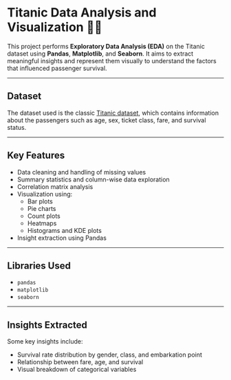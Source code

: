 # Titanic Data Analysis and Visualization 🧊🚢

This project performs **Exploratory Data Analysis (EDA)** on the Titanic dataset using **Pandas**, **Matplotlib**, and **Seaborn**. It aims to extract meaningful insights and represent them visually to understand the factors that influenced passenger survival.

---

## Dataset
The dataset used is the classic [Titanic dataset](https://www.kaggle.com/c/titanic/data?select=train.csv&utm_source=chatgpt.com), which contains information about the passengers such as age, sex, ticket class, fare, and survival status.

---

## Key Features
- Data cleaning and handling of missing values
- Summary statistics and column-wise data exploration
- Correlation matrix analysis
- Visualization using:
  - Bar plots
  - Pie charts
  - Count plots
  - Heatmaps
  - Histograms and KDE plots
- Insight extraction using Pandas

---

## Libraries Used
- `pandas`
- `matplotlib`
- `seaborn`

---

## Insights Extracted
Some key insights include:
- Survival rate distribution by gender, class, and embarkation point
- Relationship between fare, age, and survival
- Visual breakdown of categorical variables

